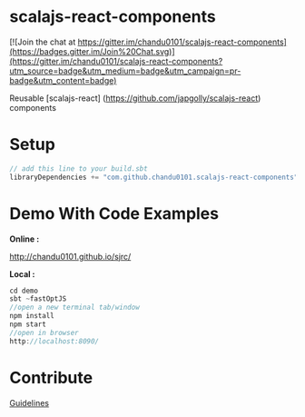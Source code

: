 scalajs-react-components
========================

[![Join the chat at https://gitter.im/chandu0101/scalajs-react-components](https://badges.gitter.im/Join%20Chat.svg)](https://gitter.im/chandu0101/scalajs-react-components?utm_source=badge&utm_medium=badge&utm_campaign=pr-badge&utm_content=badge)

Reusable [scalajs-react] (https://github.com/japgolly/scalajs-react) components


# Setup

```scala
// add this line to your build.sbt
libraryDependencies += "com.github.chandu0101.scalajs-react-components" %%% "core" % "0.1.0"

```

# Demo With Code Examples

**Online :** 

http://chandu0101.github.io/sjrc/

**Local :** 
```scala
cd demo
sbt ~fastOptJS
//open a new terminal tab/window
npm install
npm start
//open in browser
http://localhost:8090/

```

# Contribute
[Guidelines](https://github.com/chandu0101/scalajs-react-components/blob/master/doc/CONTRIBUTE.md)

